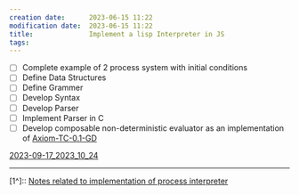 ```yaml
---
creation date:		2023-06-15 11:22
modification date:	2023-06-15 11:22
title: 				Implement a lisp Interpreter in JS
tags:
---
```


- [ ] Complete example of 2 process system with initial conditions
- [ ] Define Data Structures
- [ ] Define Grammer
- [ ] Develop Syntax
- [ ] Develop Parser
- [ ] Implement Parser in C
- [ ] Develop composable non-deterministic evaluator as an implementation of [Axiom-TC-0.1-GD](Axiom-TC-0.1-GD.md)

[2023-09-17_2023_10_24](2023-09-17_2023_10_24.md)

---
[1^]:: [Notes related to implementation of process interpreter](Notes%20related%20to%20implementation%20of%20process%20interpreter.md)
